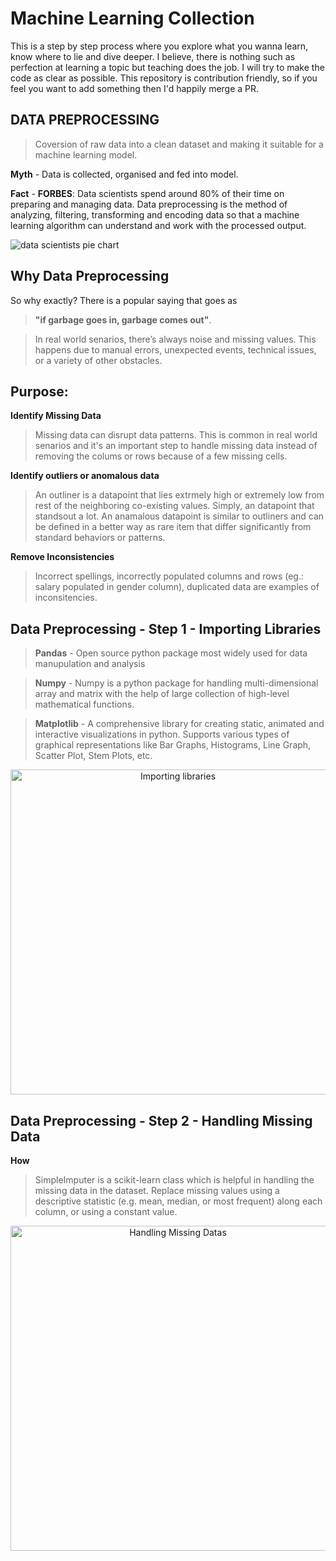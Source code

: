 # Machine Learning Collection

This is a step by step process where you explore what you wanna learn, know where to lie and dive deeper. I believe, there is nothing such as perfection at learning 
a topic but teaching does the job. I will try to make the code as clear as possible. This repository is contribution friendly, so if you feel you want to add something 
then I'd happily merge a PR.

## DATA PREPROCESSING
>Coversion of raw data into a clean dataset and making it suitable for a machine learning model. 

**Myth** - Data is collected, organised and fed into model.

**Fact** - **FORBES**: Data scientists spend around 80% of their time on preparing and managing data. Data preprocessing is the method of analyzing, filtering, transforming and encoding data so that a machine learning algorithm can understand and work with the processed output.

![data scientists pie chart](https://user-images.githubusercontent.com/71865643/187874766-d8560679-42af-4c11-9a73-8c7c33e8523b.jpg)

## Why Data Preprocessing

So why exactly? There is a popular saying that goes as 
> **"if garbage goes in, garbage comes out"**. 

>In real world senarios, there’s always noise and missing values. This happens due to manual errors, unexpected events, technical issues, or a variety of other obstacles.

## Purpose:

**Identify Missing Data** 

> Missing data can disrupt data patterns. This is common in real world senarios and it's an important step to handle missing data instead of removing the colums or rows because of a few missing cells.

**Identify outliers or anomalous data** 

>  An outliner is a datapoint that lies extrmely high or extremely low from rest of the neighboring co-existing values. Simply, an datapoint that standsout a lot. An anamalous datapoint is similar to outliners and can be defined in a better way as rare item that differ significantly from standard behaviors or patterns.

**Remove Inconsistencies** 

>  Incorrect spellings, incorrectly populated columns and rows (eg.: salary populated in gender column), duplicated data are examples of inconsitencies.

## Data Preprocessing - Step 1 - Importing Libraries

> **Pandas** - Open source python package most widely used for data manupulation and analysis

> **Numpy** - Numpy is a python package for handling multi-dimensional array and matrix with the help of large collection of high-level mathematical functions.

> **Matplotlib** - A comprehensive library for creating static, animated and interactive visualizations in python. Supports various types of graphical representations like Bar Graphs, Histograms, Line Graph, Scatter Plot, Stem Plots, etc.


<p align="center">
<img width="520" alt="Importing libraries" src="https://user-images.githubusercontent.com/71865643/187871198-eb8c90bf-8cd8-42df-9a91-0d92d3db8e10.png"></p>


## Data Preprocessing - Step 2 - Handling Missing Data

**How**
> SimpleImputer is a scikit-learn class which is helpful in handling the missing data in the dataset. Replace missing values using a descriptive statistic (e.g. mean, median, or most frequent) along each column, or using a constant value.

<p align='center'><img width="520" alt="Handling Missing Datas" src="https://user-images.githubusercontent.com/71865643/187905086-09ac03a1-ea51-4538-857a-3f7ffa082150.png"></p>


